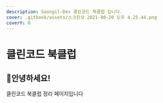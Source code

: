 ```yaml
---
description: Soongil-Dev 클린코드 북클럽 입니다.
cover: .gitbook/assets/스크린샷 2021-08-20 오후 4.25.44.png
coverY: 0
---
```


# 클린코드 북클럽

## :wave:안녕하세요!

클린코드 북클럽 정리 페이지입니다
